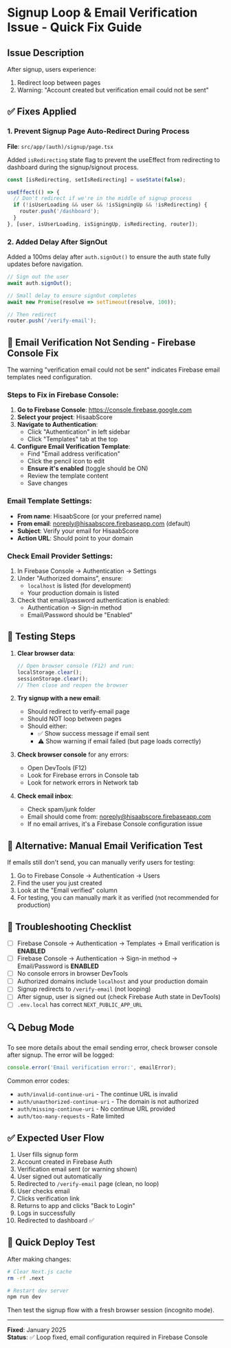 # Signup Loop & Email Verification Issue - Quick Fix Guide

## Issue Description
After signup, users experience:
1. Redirect loop between pages
2. Warning: "Account created but verification email could not be sent"

## ✅ Fixes Applied

### 1. Prevent Signup Page Auto-Redirect During Process
**File**: `src/app/(auth)/signup/page.tsx`

Added `isRedirecting` state flag to prevent the useEffect from redirecting to dashboard during the signup/signout process.

```typescript
const [isRedirecting, setIsRedirecting] = useState(false);

useEffect(() => {
  // Don't redirect if we're in the middle of signup process
  if (!isUserLoading && user && !isSigningUp && !isRedirecting) {
    router.push('/dashboard');
  }
}, [user, isUserLoading, isSigningUp, isRedirecting, router]);
```

### 2. Added Delay After SignOut
Added a 100ms delay after `auth.signOut()` to ensure the auth state fully updates before navigation.

```typescript
// Sign out the user
await auth.signOut();

// Small delay to ensure signOut completes
await new Promise(resolve => setTimeout(resolve, 100));

// Then redirect
router.push('/verify-email');
```

## 🔧 Email Verification Not Sending - Firebase Console Fix

The warning "verification email could not be sent" indicates Firebase email templates need configuration.

### Steps to Fix in Firebase Console:

1. **Go to Firebase Console**: https://console.firebase.google.com
2. **Select your project**: HisaabScore
3. **Navigate to Authentication**:
   - Click "Authentication" in left sidebar
   - Click "Templates" tab at the top
4. **Configure Email Verification Template**:
   - Find "Email address verification" 
   - Click the pencil icon to edit
   - **Ensure it's enabled** (toggle should be ON)
   - Review the template content
   - Save changes

### Email Template Settings:
- **From name**: HisaabScore (or your preferred name)
- **From email**: noreply@hisaabscore.firebaseapp.com (default)
- **Subject**: Verify your email for HisaabScore
- **Action URL**: Should point to your domain

### Check Email Provider Settings:
1. In Firebase Console → Authentication → Settings
2. Under "Authorized domains", ensure:
   - `localhost` is listed (for development)
   - Your production domain is listed
3. Check that email/password authentication is enabled:
   - Authentication → Sign-in method
   - Email/Password should be "Enabled"

## 🧪 Testing Steps

1. **Clear browser data**:
   ```javascript
   // Open browser console (F12) and run:
   localStorage.clear();
   sessionStorage.clear();
   // Then close and reopen the browser
   ```

2. **Try signup with a new email**:
   - Should redirect to verify-email page
   - Should NOT loop between pages
   - Should either:
     - ✅ Show success message if email sent
     - ⚠️ Show warning if email failed (but page loads correctly)

3. **Check browser console** for any errors:
   - Open DevTools (F12)
   - Look for Firebase errors in Console tab
   - Look for network errors in Network tab

4. **Check email inbox**:
   - Check spam/junk folder
   - Email should come from: noreply@hisaabscore.firebaseapp.com
   - If no email arrives, it's a Firebase Console configuration issue

## 📧 Alternative: Manual Email Verification Test

If emails still don't send, you can manually verify users for testing:

1. Go to Firebase Console → Authentication → Users
2. Find the user you just created
3. Look at the "Email verified" column
4. For testing, you can manually mark it as verified (not recommended for production)

## 🐛 Troubleshooting Checklist

- [ ] Firebase Console → Authentication → Templates → Email verification is **ENABLED**
- [ ] Firebase Console → Authentication → Sign-in method → Email/Password is **ENABLED**
- [ ] No console errors in browser DevTools
- [ ] Authorized domains include `localhost` and your production domain
- [ ] Signup redirects to `/verify-email` (not looping)
- [ ] After signup, user is signed out (check Firebase Auth state in DevTools)
- [ ] `.env.local` has correct `NEXT_PUBLIC_APP_URL`

## 🔍 Debug Mode

To see more details about the email sending error, check browser console after signup. The error will be logged:

```typescript
console.error('Email verification error:', emailError);
```

Common error codes:
- `auth/invalid-continue-uri` - The continue URL is invalid
- `auth/unauthorized-continue-uri` - The domain is not authorized
- `auth/missing-continue-uri` - No continue URL provided
- `auth/too-many-requests` - Rate limited

## ✅ Expected User Flow

1. User fills signup form
2. Account created in Firebase Auth
3. Verification email sent (or warning shown)
4. User signed out automatically
5. Redirected to `/verify-email` page (clean, no loop)
6. User checks email
7. Clicks verification link
8. Returns to app and clicks "Back to Login"
9. Logs in successfully
10. Redirected to dashboard ✅

## 🚀 Quick Deploy Test

After making changes:

```bash
# Clear Next.js cache
rm -rf .next

# Restart dev server
npm run dev
```

Then test the signup flow with a fresh browser session (incognito mode).

---

**Fixed**: January 2025  
**Status**: ✅ Loop fixed, email configuration required in Firebase Console
